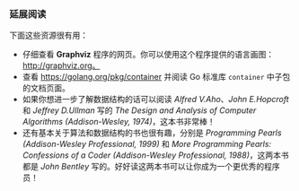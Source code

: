 ### 延展阅读

下面这些资源很有用：

* 仔细查看 **Graphviz** 程序的网页。你可以使用这个程序提供的语言画图：http://graphviz.org。
* 查看 https://golang.org/pkg/container 并阅读 Go 标准库 `container` 中子包的文档页面。
* 如果你想进一步了解数据结构的话可以阅读 *Alfred V.Aho*、*John E.Hopcroft* 和 *Jeffrey D.Ullman* 写的 *The Design and Analysis of Computer Algorithms (Addison-Wesley, 1974)*，这本书非常棒！
* 还有基本关于算法和数据结构的书也很有趣，分别是 *Programming Pearls (Addison-Wesley Professional, 1999)* 和 *More Programming Pearls: Confessions of a Coder (Addison-Wesley Professional, 1988)*，这两本书都是 *John Bentley* 写的。好好读这两本书可以让你成为一个更优秀的程序员！